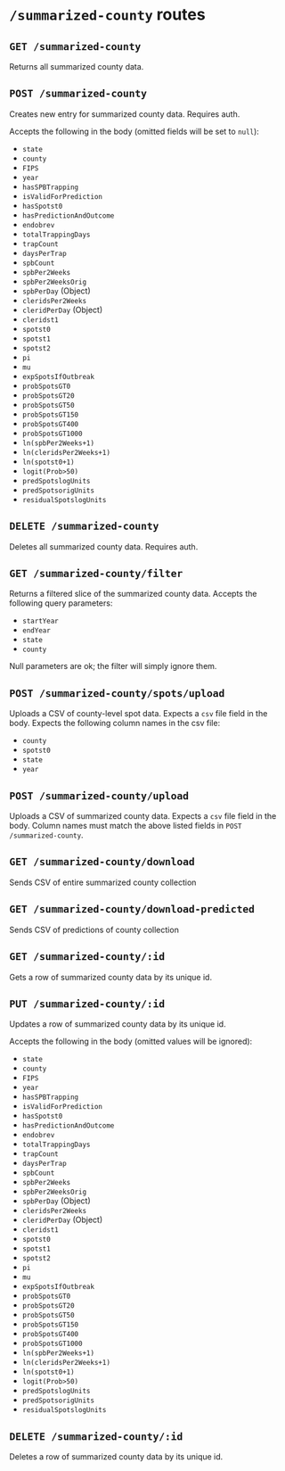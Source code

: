 # `/summarized-county` routes

## `GET /summarized-county`

Returns all summarized county data.

## `POST /summarized-county`

Creates new entry for summarized county data. Requires auth.

Accepts the following in the body (omitted fields will be set to `null`):

- `state`
- `county`
- `FIPS`
- `year`
- `hasSPBTrapping`
- `isValidForPrediction`
- `hasSpotst0`
- `hasPredictionAndOutcome`
- `endobrev`
- `totalTrappingDays`
- `trapCount`
- `daysPerTrap`
- `spbCount`
- `spbPer2Weeks`
- `spbPer2WeeksOrig`
- `spbPerDay` (Object)
- `cleridsPer2Weeks`
- `cleridPerDay` (Object)
- `cleridst1`
- `spotst0`
- `spotst1`
- `spotst2`
- `pi`
- `mu`
- `expSpotsIfOutbreak`
- `probSpotsGT0`
- `probSpotsGT20`
- `probSpotsGT50`
- `probSpotsGT150`
- `probSpotsGT400`
- `probSpotsGT1000`
- `ln(spbPer2Weeks+1)`
- `ln(cleridsPer2Weeks+1)`
- `ln(spotst0+1)`
- `logit(Prob>50)`
- `predSpotslogUnits`
- `predSpotsorigUnits`
- `residualSpotslogUnits`

## `DELETE /summarized-county`

Deletes all summarized county data. Requires auth.

## `GET /summarized-county/filter`

Returns a filtered slice of the summarized county data. Accepts the following query parameters:

- `startYear`
- `endYear`
- `state`
- `county`

Null parameters are ok; the filter will simply ignore them.

## `POST /summarized-county/spots/upload`

Uploads a CSV of county-level spot data. Expects a `csv` file field in the body. Expects the following column names in the csv file:

- `county`
- `spotst0`
- `state`
- `year`

## `POST /summarized-county/upload`

Uploads a CSV of summarized county data. Expects a `csv` file field in the body. Column names must match the above listed fields in `POST /summarized-county`.

## `GET /summarized-county/download`

Sends CSV of entire summarized county collection

## `GET /summarized-county/download-predicted`

Sends CSV of predictions of county collection

## `GET /summarized-county/:id`

Gets a row of summarized county data by its unique id.

## `PUT /summarized-county/:id`

Updates a row of summarized county data by its unique id.

Accepts the following in the body (omitted values will be ignored):

- `state`
- `county`
- `FIPS`
- `year`
- `hasSPBTrapping`
- `isValidForPrediction`
- `hasSpotst0`
- `hasPredictionAndOutcome`
- `endobrev`
- `totalTrappingDays`
- `trapCount`
- `daysPerTrap`
- `spbCount`
- `spbPer2Weeks`
- `spbPer2WeeksOrig`
- `spbPerDay` (Object)
- `cleridsPer2Weeks`
- `cleridPerDay` (Object)
- `cleridst1`
- `spotst0`
- `spotst1`
- `spotst2`
- `pi`
- `mu`
- `expSpotsIfOutbreak`
- `probSpotsGT0`
- `probSpotsGT20`
- `probSpotsGT50`
- `probSpotsGT150`
- `probSpotsGT400`
- `probSpotsGT1000`
- `ln(spbPer2Weeks+1)`
- `ln(cleridsPer2Weeks+1)`
- `ln(spotst0+1)`
- `logit(Prob>50)`
- `predSpotslogUnits`
- `predSpotsorigUnits`
- `residualSpotslogUnits`

## `DELETE /summarized-county/:id`

Deletes a row of summarized county data by its unique id.
